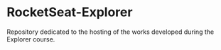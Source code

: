 # RocketSeat-Explorer
Repository dedicated to the  hosting of the works developed during the Explorer course.
